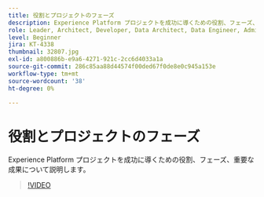 ```yaml
---
title: 役割とプロジェクトのフェーズ
description: Experience Platform プロジェクトを成功に導くための役割、フェーズ、重要な成果について説明します。
role: Leader, Architect, Developer, Data Architect, Data Engineer, Admin, User
level: Beginner
jira: KT-4338
thumbnail: 32807.jpg
exl-id: a800886b-e9a6-4271-921c-2cc6d4033a1a
source-git-commit: 286c85aa88d44574f00ded67f0de8e0c945a153e
workflow-type: tm+mt
source-wordcount: '38'
ht-degree: 0%

---
```


# 役割とプロジェクトのフェーズ

Experience Platform プロジェクトを成功に導くための役割、フェーズ、重要な成果について説明します。

>[!VIDEO](https://video.tv.adobe.com/v/32807?learn=on&enablevpops)

